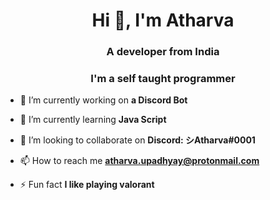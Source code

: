 <h1 align="center">Hi 👋, I'm Atharva</h1>
<h3 align="center">A developer from India</h3>
<h3 align="center">I'm a self taught programmer</h3>

- 🔭 I’m currently working on **a Discord Bot**

- 🌱 I’m currently learning **Java Script**

- 👯 I’m looking to collaborate on **Discord: シAtharva#0001**

- 📫 How to reach me **atharva.upadhyay@protonmail.com**

- ⚡ Fun fact **I like playing valorant**
